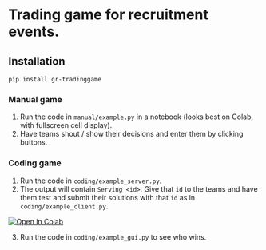 # Trading game for recruitment events. 

## Installation

`pip install gr-tradinggame`

### Manual game

1. Run the code in `manual/example.py` in a notebook (looks best on Colab, with fullscreen cell display). 
2. Have teams shout / show their decisions and enter them by clicking buttons. 

### Coding game

1. Run the code in `coding/example_server.py`. 
2. The output will contain `Serving <id>`. Give that `id` to the teams and have them test and submit their solutions with that `id` as in `coding/example_client.py`. 

[![Open in Colab](https://colab.research.google.com/assets/colab-badge.svg)](https://colab.research.google.com/github/soerenwolfers/gr_tradinggame/blob/main/notebooks/example_clients.ipynb)

3. Run the code in `coding/example_gui.py` to see who wins.



